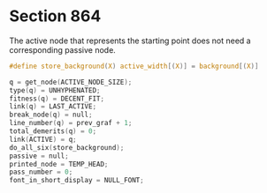 # Section 864

The active node that represents the starting point does not need a corresponding passive node.

```c include/breaker.h
#define store_background(X) active_width[(X)] = background[(X)]
```

```c << Create an active breakpoint representing the beginning of the paragraph >>=
q = get_node(ACTIVE_NODE_SIZE);
type(q) = UNHYPHENATED;
fitness(q) = DECENT_FIT;
link(q) = LAST_ACTIVE;
break_node(q) = null;
line_number(q) = prev_graf + 1;
total_demerits(q) = 0;
link(ACTIVE) = q;
do_all_six(store_background);
passive = null;
printed_node = TEMP_HEAD;
pass_number = 0;
font_in_short_display = NULL_FONT;
```
